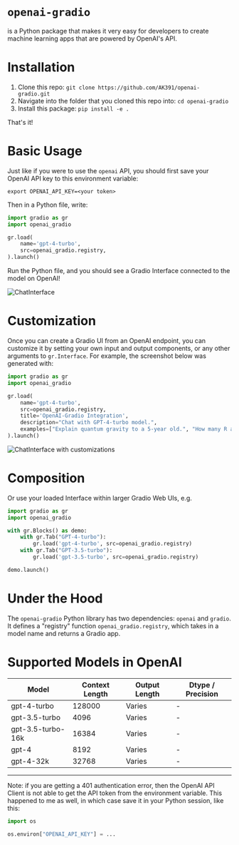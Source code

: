 # `openai-gradio`

is a Python package that makes it very easy for developers to create machine learning apps that are powered by OpenAI's API.

# Installation

1. Clone this repo: `git clone https://github.com/AK391/openai-gradio.git`
2. Navigate into the folder that you cloned this repo into: `cd openai-gradio`
3. Install this package: `pip install -e .`

<!-- ```bash
pip install openai-gradio
``` -->

That's it! 

# Basic Usage

Just like if you were to use the `openai` API, you should first save your OpenAI API key to this environment variable:

```
export OPENAI_API_KEY=<your token>
```

Then in a Python file, write:

```python
import gradio as gr
import openai_gradio

gr.load(
    name='gpt-4-turbo',
    src=openai_gradio.registry,
).launch()
```

Run the Python file, and you should see a Gradio Interface connected to the model on OpenAI!

![ChatInterface](chatinterface.png)

# Customization 

Once you can create a Gradio UI from an OpenAI endpoint, you can customize it by setting your own input and output components, or any other arguments to `gr.Interface`. For example, the screenshot below was generated with:

```py
import gradio as gr
import openai_gradio

gr.load(
    name='gpt-4-turbo',
    src=openai_gradio.registry,
    title='OpenAI-Gradio Integration',
    description="Chat with GPT-4-turbo model.",
    examples=["Explain quantum gravity to a 5-year old.", "How many R are there in the word Strawberry?"]
).launch()
```
![ChatInterface with customizations](chatinterface_with_customization.png)

# Composition

Or use your loaded Interface within larger Gradio Web UIs, e.g.

```python
import gradio as gr
import openai_gradio

with gr.Blocks() as demo:
    with gr.Tab("GPT-4-turbo"):
        gr.load('gpt-4-turbo', src=openai_gradio.registry)
    with gr.Tab("GPT-3.5-turbo"):
        gr.load('gpt-3.5-turbo', src=openai_gradio.registry)

demo.launch()
```

# Under the Hood

The `openai-gradio` Python library has two dependencies: `openai` and `gradio`. It defines a "registry" function `openai_gradio.registry`, which takes in a model name and returns a Gradio app.

# Supported Models in OpenAI

| Model | Context Length | Output Length | Dtype / Precision |
|-------|----------------|---------------|-------|
| gpt-4-turbo | 128000 | Varies | - |
| gpt-3.5-turbo | 4096 | Varies | - |
| gpt-3.5-turbo-16k | 16384 | Varies | - |
| gpt-4 | 8192 | Varies | - |
| gpt-4-32k | 32768 | Varies | - |

-------

Note: if you are getting a 401 authentication error, then the OpenAI API Client is not able to get the API token from the environment variable. This happened to me as well, in which case save it in your Python session, like this:

```py
import os

os.environ["OPENAI_API_KEY"] = ...
```